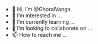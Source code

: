- 👋 Hi, I’m @GhoraiVanga
- 👀 I’m interested in ...
- 🌱 I’m currently learning ...
- 💞️ I’m looking to collaborate on ...
- 📫 How to reach me ...

<!---
GhoraiVanga/GhoraiVanga is a ✨ special ✨ repository because its `README.md` (this file) appears on your GitHub profile.
You can click the Preview link to take a look at your changes.
--->
